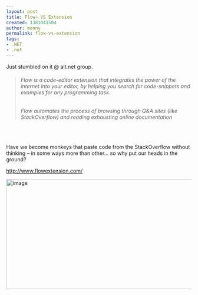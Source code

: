 ```yaml
---
layout: post
title: Flow~ VS Extension
created: 1381041504
author: menny
permalink: flow-vs-extension
tags:
- .NET
- .net
---
```

<div class="entry-content">
<p>Just stumbled on it @ alt.net group.</p>

<blockquote>
<h6>Flow is a code-editor extension that integrates the power of the internet into your editor, by helping you search for code-snippets and examples for any programming task.</h6>

<h6>Flow automates the process of browsing through Q&amp;A sites (like StackOverflow) and reading exhausting online documentation</h6>
</blockquote>

<p>&nbsp;</p>

<p>Have we become monkeys that paste code from the StackOverflow without thinking &ndash; in some ways more than other&hellip; so why put our heads in the ground?</p>

<p><a href="http://www.flowextension.com/" title="http://www.flowextension.com/">http://www.flowextension.com/</a></p>

<p><a href="http://www.onemenny.com/blog/wp-content/uploads/2013/10/image.png"><img alt="image" border="0" height="299" src="http://www.onemenny.com/blog/wp-content/uploads/2013/10/image_thumb.png" style="border-top: 0px; border-right: 0px; border-bottom: 0px; border-left: 0px; display: inline" title="image" width="550" /></a></p>
</div>

